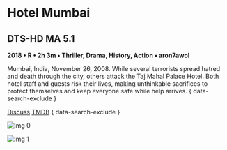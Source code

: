 # Hotel Mumbai

## DTS-HD MA 5.1

**2018 • R • 2h 3m • Thriller, Drama, History, Action • aron7awol**

Mumbai, India, November 26, 2008. While several terrorists spread hatred and death through the city, others attack the Taj Mahal Palace Hotel. Both hotel staff and guests risk their lives, making unthinkable sacrifices to protect themselves and keep everyone safe while help arrives.
{ data-search-exclude }

[Discuss](https://www.avsforum.com/threads/bass-eq-for-filtered-movies.2995212/post-58177786)  [TMDB](416144)
{ data-search-exclude }

![img 0](https://i.imgur.com/nxQqZRl.jpg)

![img 1](https://i.imgur.com/2oxhi7m.png)

